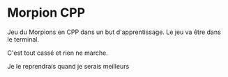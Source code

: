 # Morpion CPP
Jeu du Morpions en CPP dans un but d'apprentissage. Le jeu va être dans le terminal.

C'est tout cassé et rien ne marche.

Je le reprendrais quand je serais meilleurs